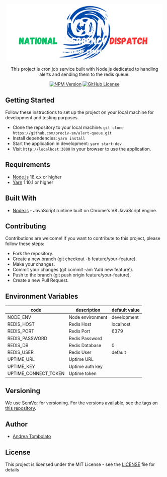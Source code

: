 <p align="center">
  <a href="https://github.com/prociv-sm/alert-queue" target="blank"><img src="app_logo.png" width="500" alt="Alert Queue App Logo" /></a>
</p>

[circleci-image]: https://img.shields.io/circleci/build/github/nestjs/nest/master?token=abc123def456
[circleci-url]: https://circleci.com/gh/nestjs/nest

<p align="center">
This project is cron job service built with Node.js dedicated to handling alerts and sending them to the redis queue.
</p>
<p align="center">
    <a href="https://www.npmjs.com/~nestjscore" target="_blank"><img src="https://img.shields.io/npm/v/@andreacw5/fileharbor" alt="NPM Version" /></a>
    <a href="https://github.com/prociv-sm/management-api/blob/main/LICENSE.md" target="_blank"><img alt="GitHub License" src="https://img.shields.io/github/license/andreacw5/fileharbor"></a>
</p>

## Getting Started
Follow these instructions to set up the project on your local machine for development and testing purposes.
- Clone the repository to your local machine: `git clone https://github.com/prociv-sm/alert-queue.git`
- Install dependencies: `yarn install`
- Start the application in development: `yarn start:dev`
- Visit `http://localhost:3000` in your browser to use the application.

## Requirements
*  [Node.js](https://nodejs.org/en/download) 16.x.x or higher
*  [Yarn](https://yarnpkg.com/en) 1.10.1 or higher

## Built With
* [Node.js](https://nodejs.org/en/) - JavaScript runtime built on Chrome's V8 JavaScript engine.

## Contributing
Contributions are welcome! If you want to contribute to this project, please follow these steps:

- Fork the repository.
- Create a new branch (git checkout -b feature/your-feature).
- Make your changes.
- Commit your changes (git commit -am 'Add new feature').
- Push to the branch (git push origin feature/your-feature).
- Create a new Pull Request.

## Environment Variables
| code                 | description      | default value |
|----------------------|------------------|---------------|
| NODE_ENV             | Node environment | development   |
| REDIS_HOST           | Redis Host       | localhost     |
| REDIS_PORT           | Redis Port       | 6379          |
| REDIS_PASSWORD       | Redis Password   |               |
| REDIS_DB             | Redis Database   | 0             |
| REDIS_USER           | Redis User       | default       |
| UPTIME_URL           | Uptime URL       |               |
| UPTIME_KEY           | Uptime auth key  |               |
| UPTIME_CONNECT_TOKEN | Uptime token     |               |

## Versioning
We use [SemVer](http://semver.org/) for versioning. For the versions available, see the [tags on this repository](https://github.com/andreacw5/url-manager-app/releases).

## Author
- [Andrea Tombolato](https://andreatombolato.dev)

## License
This project is licensed under the MIT License - see the [LICENSE](LICENSE.md) file for details
